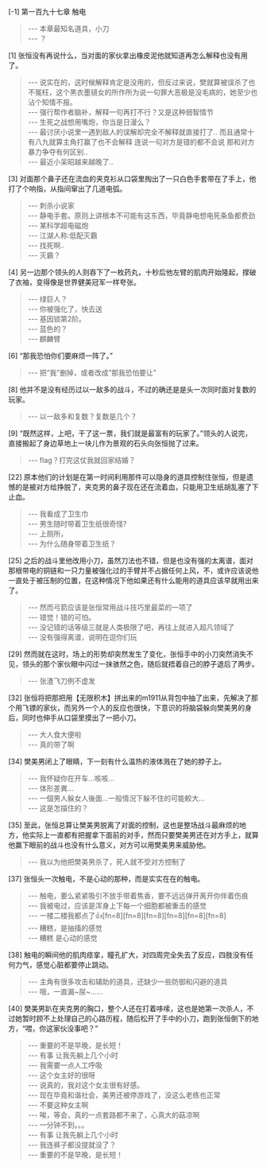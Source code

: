 
[-1] 第一百九十七章 触电
>--- 本章最知名道具，小刀<br>
>--- ？<br>

[1] 张恒没有再说什么，当对面的家伙拿出橡皮泥他就知道再怎么解释也没有用了。
>--- 说实在的，这时候解释肯定是没用的，但反过来说，樊就算被误杀了也不冤枉，这个黑衣墨镜女的所作所为说一句罪大恶极是没毛病的，她至少也沾个知情不报。<br>
>--- 强行帮作者脑补，解释一句再打不行？又是这种弱智情节<br>
>--- 生死之战想用嘴炮，你当是日漫么？<br>
>--- 最讨厌小说里一遇到敌人的误解却完全不解释就直接打了.. 而且通常十有八九就算主角打赢了也不会解释 连说一句对方是错的都不会说 那和对方暴力争夺有何区别..<br>
>--- 最近小呆昭越来越晚了..<br>

[3] 对面那个鼻子还在流血的夹克衫从口袋里掏出了一只白色手套带在了手上，他打了个响指，从指间窜出了几道电弧。
>--- 刺杀小说家<br>
>--- 静电手套。原则上讲根本不可能有这东西，毕竟静电想电死条鱼都费劲<br>
>--- 某科学超电磁炮<br>
>--- 江湖人称:低配灭霸<br>
>--- 找死啊..<br>
>--- 灭霸？<br>

[4] 另一边那个领头的人则吞下了一枚药丸，十秒后他左臂的肌肉开始隆起，撑破了衣袖，变得像是世界健美冠军一样夸张。
>--- 绿巨人？<br>
>--- 你被强化了，快去送<br>
>--- 基因锁第2阶。<br>
>--- 蓝色的？<br>
>--- 麒麟臂<br>

[6] “那我恐怕你们要麻烦一阵了。”
>--- 把“我”删掉，或者改成“那我恐怕要让”<br>

[8] 他并不是没有经历过以一敌多的战斗，不过的确还是是头一次同时面对复数的玩家。
>--- 以一敌多和复数？复数是几个？<br>

[9] “既然这样，上吧，干了这一票，我们就是最富有的玩家了。”领头的人说完，直接搬起了身边草地上一块儿作为景观的石头向张恒抛了过来。
>--- flag？打完这仗我就回家结婚？<br>

[22] 原本他们的计划是在第一时间利用那件可以隐身的道具控制住张恒，但是遗憾的是被对方给挣脱了，夹克男的鼻子现在还在流着血，只能用卫生纸胡乱塞了下止血。
>--- 我看成了卫生巾<br>
>--- 男生随时带着卫生纸很奇怪?<br>
>--- 上厕所，<br>
>--- 为什么随身带着卫生纸？<br>

[25] 之后的战斗里他改用小刀，虽然刀法也不错，但是也没有强的太离谱，面对那根带电的铜链和一只力量被强化过的手臂并不占据任何上风，不，或许应该说他一直处于被压制的位置，在这种情况下他如果还有什么能用的道具应该早就用出来了。
>--- 然而弓箭应该是张恒常用战斗技巧里最菜的一项了<br>
>--- 错觉！错的可怕。<br>
>--- 没记错的话等级三就是人类极限了吧，再往上就进入超凡领域了<br>
>--- 没有强得离谱，说明在逗你们玩<br>

[29] 然而就在这时，场上的形势却突然发生了变化，张恒手中的小刀突然消失不见，领头的那个家伙眼中闪过一抹骇然之色，随后就捂着自己的脖子退后了两步。
>--- 张渣飞刀例不虚发<br>

[32] 张恒将把那把用【无限积木】拼出来的m1911从背包中抽了出来，先解决了那个用飞镖的家伙，而另外一个人的反应也很快，下意识的将脑袋躲向樊美男的身后，同时也伸手从口袋里摸出了一把小刀。
>--- 大人食大便啦<br>
>--- 真的带了啊<br>

[34] 樊美男闭上了眼睛，下一刻有什么温热的液体溅在了她的脖子上。
>--- 我怀疑你在开车…咳咳…<br>
>--- 体形差異...<br>
>--- 一個男人躲女人後面...一般情況下躲不住的可能較大...<br>
>--- 这是怎描住的？<br>

[35] 至此，张恒总算让樊美男脱离了对面的控制，这也是整场战斗最麻烦的地方，他实际上一直都有把握拿下面前的对手，然而只要樊美男还在对方手上，就算他赢下眼前的战斗也没有什么意义，对方可以用樊美男来威胁他。
>--- 我以为他把樊美男杀了，死人就不受对方控制了<br>

[37] 张恒头一次触电，不是心动的那种，而是实实在在的触电。
>--- 触电，要么紧紧吸引不放手带着焦香，要不远远弹开离开你伴着伤痕<br>
>--- 我被电过，应该是浑身上下每一个细胞都被重击的感觉<br>
>--- 一楼二楼我都点了👍[fn=8][fn=8][fn=8][fn=8][fn=8][fn=8]<br>
>--- 糟糕，是抽搐的感觉<br>
>--- 糟糕 是心动的感觉<br>

[38] 触电的瞬间他的肌肉痉挛，瞳孔扩大，对四周完全失去了反应，四肢没有任何力气，感觉心脏都要停止跳动。
>--- 主角有很多攻击和辅助的道具，还缺少一些防御和闪避的道具<br>
>--- 哦，一直漏~尿~……<br>

[40] 樊美男趴在夹克男的胸口，整个人还在打着哆嗦，这也是她第一次杀人，不过她暂时顾不上处理自己的心路历程，随后松开了手中的小刀，跑到张恒倒下的地方，“喂，你这家伙没事吧？”
>--- 重要的不是早晚，是长短！<br>
>--- 有事 让我先躺上几个小时<br>
>--- 我需要一点人工呼吸<br>
>--- 这个女主好的很呀<br>
>--- 说真的，我对这个女主很有好感。<br>
>--- 现在毕竟和谐社会，美男还被停游戏了，没这么老练也正常<br>
>--- 不要这种女主啊<br>
>--- 唉，等会，真的一点套路都不来了，心真大的菇凉啊<br>
>--- 一分钟不到。。。<br>
>--- 有事 让我先躺上几个小时<br>
>--- 我连裤子都没提就没了？<br>
>--- 重要的不是早晚，是长短！<br>
